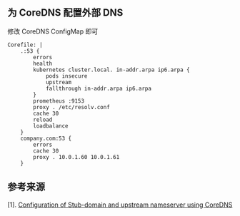 ## 为 CoreDNS 配置外部 DNS

修改 CoreDNS ConfigMap 即可

```
Corefile: |
    .:53 {
        errors
        health
        kubernetes cluster.local. in-addr.arpa ip6.arpa {
            pods insecure
            upstream
            fallthrough in-addr.arpa ip6.arpa
        }
        prometheus :9153
        proxy . /etc/resolv.conf
        cache 30
        reload
        loadbalance
    }
    company.com:53 {
        errors
        cache 30
        proxy . 10.0.1.60 10.0.1.61
    }
```



## 参考来源

[1]. [Configuration of Stub-domain and upstream nameserver using CoreDNS](https://kubernetes.io/docs/tasks/administer-cluster/dns-custom-nameservers/#configuration-of-stub-domain-and-upstream-nameserver-using-coredns)

